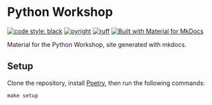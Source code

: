 # Python Workshop
[![code style: black](https://img.shields.io/badge/code%20style-black-000000.svg)](https://github.com/psf/black)
[![pyright](https://microsoft.github.io/pyright/img/pyright_badge.svg)](https://microsoft.github.io/pyright/)
[![ruff](https://img.shields.io/endpoint?url=https://raw.githubusercontent.com/charliermarsh/ruff/main/assets/badge/v2.json&labelColor=202235)](https://github.com/astral-sh/ruff)
[![Built with Material for MkDocs](https://img.shields.io/badge/Material_for_MkDocs-526CFE?style=for-the-badge&logo=MaterialForMkDocs&logoColor=white)](https://squidfunk.github.io/mkdocs-material/)

Material for the Python Workshop, site generated with mkdocs.

## Setup
Clone the repository, install [Poetry](https://python-poetry.org/docs/#installation), then run the following commands:

```shell
make setup
```
